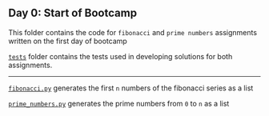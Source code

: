 ## Day 0: Start of Bootcamp
This folder contains the code for `fibonacci` and `prime numbers` assignments written on the first day of bootcamp

[`tests`](./tests) folder contains the tests used in developing solutions for both assignments.

***
[`fibonacci.py`](./fibonacci.py) generates the first `n` numbers of the fibonacci series as a list

[`prime_numbers.py`](./prime_numbers.py) generates the prime numbers from `0` to `n` as a list 

